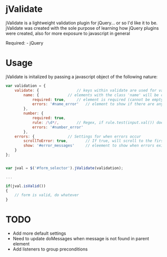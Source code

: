 jValidate
===

jValidate is a lightweight validation plugin for jQuery... or so I'd like it to be.  jValidate was created with the sole purpose of learning how jQuery plugins were created, also for more exposure to javascript in general

Required:
	- jQuery

Usage
===

jValidate is initalized by passing a javascript object of the following nature:

```javascript
var validation = {
	validate: { 				// keys within validate are used for validation
		name: {				// elements with the class 'name' will be checked for validation
			required: true,		// element is required (cannot be empty)
			errors: '#name_error'	// element to show if there are any validation issues in '.name'
		},
		number: {
			required: true,
			rule: /\d*/,		// Regex, if rule.test(input.val()) does not match, error raised 
			errors: '#number_error'
		},
	errors: {				// Settings for when errors occur
		scrollToError: true,		// If true, will scroll to the first '.errors' instance
		show: '#error_messages'		// eleement to show when errors exist
	}
};


var jval = $('#form_selector').jValidate(validation);

...

if(jval.isValid())
{
	// form is valid, do whatever
}
```

TODO
===

* Add more default settings
* Need to update doMessages when message is not found in parent element
* Add listeners to group preconditions
